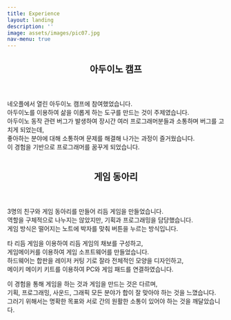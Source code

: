 ```yaml
---
title: Experience
layout: landing
description: ''
image: assets/images/pic07.jpg
nav-menu: true
---
```


<!-- Main -->
<div id="main">

<!-- One -->
<section id="one">
	<div class="inner">
		<header class="major">
			<h2>아두이노 캠프</h2>
		</header>
		<p>네오플에서 열린 아두이노 캠프에 참여했었습니다.<br>아두이노를 이용하여 삶을 이롭게 하는 도구를 만드는 것이 주제였습니다.<br>아두이노 동작 관련 버그가 발생하여 장시간 여러 프로그래머분들과 소통하며 버그를 고치게 되었는데,<br>좋아하는 분야에 대해 소통하며 문제를 해결해 나가는 과정이 즐거웠습니다.<br>이 경험을 기반으로 프로그래머를 꿈꾸게 되었습니다.</p>
	</div>
</section>

<!-- Two -->
<section id="two" class="spotlights">
	<section>
		<a href="generic.html" class="image">
			<img src="{% link assets/images/pic08.jpg %}" alt="" data-position="center center" />
		</a>
		<div class="content">
			<div class="inner">
				<header class="major">
					<h2>게임 동아리</h2>
				</header>
				<p>3명의 친구와 게임 동아리를 만들어 리듬 게임을 만들었습니다.
				<br>역할을 구체적으로 나누지는 않았지만, 기획과 프로그래밍을 담당했습니다.
				<br>게임 방식은 떨어지는 노트에 박자를 맞춰 버튼을 누르는 방식입니다.</p>
				<p>타 리듬 게임을 이용하여 리듬 게임의 채보를 구성하고, <br>게임메이커를 이용하여 게임 소프트웨어를 만들었습니다.
				<br>하드웨어는 합판을 레이저 커팅 기로 잘라 전체적인 모양을 디자인하고, <br>메이키 메이키 키트를 이용하여 PC와 게임 패드를 연결하였습니다.</p>
				<p>이 경험을 통해 게임을 하는 것과 게임을 만드는 것은 다르며, <br>기획, 프로그래밍, 사운드, 그래픽 모든 분야가 합이 잘 맞아야 하는 것을 느꼈습니다.
				<br>그러기 위해서는 명확한 목표와 서로 간의 원활한 소통이 있어야 하는 것을 깨달았습니다.</p>
		<div>
			
</div>
